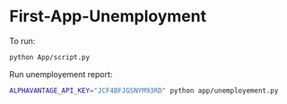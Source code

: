 # First-App-Unemployment

To run:
```sh
python App/script.py
```

Run unemployement report:
```sh
ALPHAVANTAGE_API_KEY="JCF4BFJGSNYM93RD" python app/unemployement.py
```





